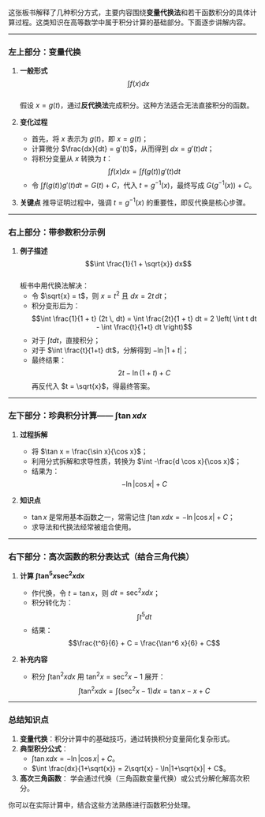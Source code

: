 这张板书解释了几种积分方式，主要内容围绕**变量代换法**和若干函数积分的具体计算过程。这类知识在高等数学中属于积分计算的基础部分。下面逐步讲解内容。

---

### 左上部分：变量代换

1. **一般形式**
   $$\int f(x) dx$$  
   假设 $x = g(t)$，通过**反代换法**完成积分。这种方法适合无法直接积分的函数。

2. **变化过程**
   - 首先，将 $x$ 表示为 $g(t)$，即 $x = g(t)$；
   - 计算微分 $\frac{dx}{dt} = g'(t)$，从而得到 $dx = g'(t) dt$；
   - 将积分变量从 $x$ 转换为 $t$：
     $$\int f(x) dx = \int f(g(t)) g'(t) dt$$
   - 令 $\int f(g(t)) g'(t) dt = G(t) + C$，代入 $t = g^{-1}(x)$，最终写成 $G(g^{-1}(x)) + C$。

3. **关键点**
   推导证明过程中，强调 $t=g^{-1}(x)$ 的重要性，即反代换是核心步骤。

---

### 右上部分：带参数积分示例

1. **例子描述**
   $$\int \frac{1}{1 + \sqrt{x}} dx$$  
   板书中用代换法解决：
   - 令 $\sqrt{x} = t$，则 $x = t^2$ 且 $dx = 2t \, dt$；
   - 积分变形后为：
     $$\int \frac{1}{1 + t} (2t \, dt) = \int \frac{2t}{1 + t} dt = 2 \left( \int t dt - \int \frac{t}{1+t} dt \right)$$
   - 对于 $\int t dt$，直接积分；
   - 对于 $\int \frac{t}{1+t} dt$，分解得到 $-\ln|1+t|$；
   - 最终结果：
     $$2t - \ln(1 + t) + C$$
     再反代入 $t = \sqrt{x}$，得最终答案。

---

### 左下部分：珍典积分计算—— $\int \tan x dx$

1. **过程拆解**
   - 将 $\tan x = \frac{\sin x}{\cos x}$；
   - 利用分式拆解和求导性质，转换为 $\int -\frac{d \cos x}{\cos x}$；
   - 结果为：
     $$-\ln|\cos x| + C$$

2. **知识点**
   - $\tan x$ 是常用基本函数之一，常需记住 $\int \tan x dx = -\ln|\cos x| + C$；
   - 求导法和代换法经常被组合使用。

---

### 右下部分：高次函数的积分表达式（结合三角代换）

1. **计算 $\int \tan^5 x \sec^2 x dx$**
   - 作代换，令 $t = \tan x$，则 $dt = \sec^2 x dx$；
   - 积分转化为：
     $$\int t^5 dt$$
   - 结果：
     $$\frac{t^6}{6} + C = \frac{\tan^6 x}{6} + C$$

2. **补充内容**
   - 积分 $\int \tan^2 x dx$ 用 $\tan^2 x = \sec^2 x - 1$ 展开：
     $$\int \tan^2 x dx = \int (\sec^2 x - 1) dx = \tan x - x + C$$

---

### 总结知识点

1. **变量代换**：积分计算中的基础技巧，通过转换积分变量简化复杂形式。
2. **典型积分公式**：
   - $\int \tan x dx = -\ln|\cos x| + C$。
   - $\int \frac{dx}{1+\sqrt{x}} = 2\sqrt{x} - \ln|1+\sqrt{x}| + C$。
3. **高次三角函数**：
   学会通过代换（三角函数变量代换）或公式分解化解高次积分。

你可以在实际计算中，结合这些方法熟练进行函数积分处理。